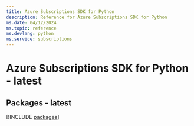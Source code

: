 ```yaml
---
title: Azure Subscriptions SDK for Python
description: Reference for Azure Subscriptions SDK for Python
ms.date: 04/12/2024
ms.topic: reference
ms.devlang: python
ms.service: subscriptions
---
```

# Azure Subscriptions SDK for Python - latest
## Packages - latest
[!INCLUDE [packages](subscriptions-index.md)]